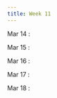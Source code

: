 ```yaml
---
title: Week 11
---
```

Mar 14
: [](#)

Mar 15
: [](#)

Mar 16
: [](#)

Mar 17
: [](#)

Mar 18
: [](#)

